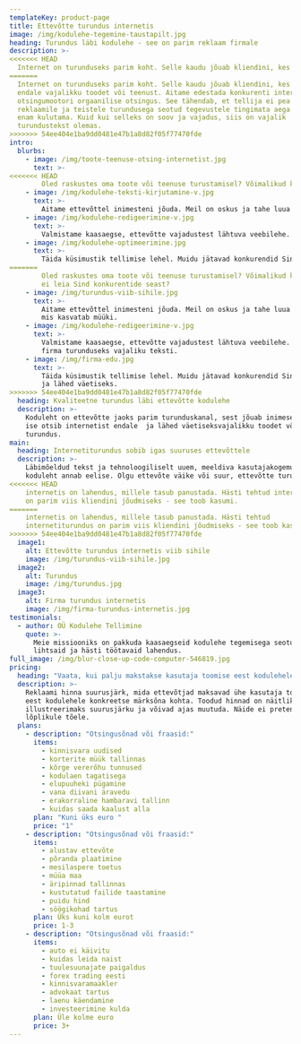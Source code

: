 ```yaml
---
templateKey: product-page
title: Ettevõtte turundus internetis
image: /img/kodulehe-tegemine-taustapilt.jpg
heading: Turundus läbi kodulehe - see on parim reklaam firmale
description: >-
<<<<<<< HEAD
  Internet on turunduseks parim koht. Selle kaudu jõuab kliendini, kes otsib endale vajalikku toodet või teenust. Aitame edestada konkurenti interneti otsingumootori orgaanilise otsingus. See tähendab, et tellija ei pea reklaamile ja teistele turundusega seotud tegevustele tingimata aega ja raha enam kulutama. Kuid kui selleks on soov ja vajadus, siis on vajalik turundustekst olemas.
=======
  Internet on turunduseks parim koht. Selle kaudu jõuab kliendini, kes otsib
  endale vajalikku toodet või teenust. Aitame edestada konkurenti interneti
  otsingumootori orgaanilise otsingus. See tähendab, et tellija ei pea
  reklaamile ja teistele turundusega seotud tegevustele tingimata aega ja raha
  enam kulutama. Kuid kui selleks on soov ja vajadus, siis on vajalik
  turundustekst olemas.
>>>>>>> 54ee404e1ba9dd0481e47b1a8d82f05f77470fde
intro:
  blurbs:
    - image: /img/toote-teenuse-otsing-internetist.jpg
      text: >-
<<<<<<< HEAD
        Oled raskustes oma toote või teenuse turustamisel? Võimalikud kliendid ei leia Sind konkurentide seast?
    - image: /img/kodulehe-teksti-kirjutamine-v.jpg
      text: >-
        Aitame ettevõttel inimesteni jõuda. Meil on oskus ja tahe luua lahendus, mis kasvatab müüki.
    - image: /img/kodulehe-redigeerimine-v.jpg
      text: >-
        Valmistame kaasaegse, ettevõtte vajadustest lähtuva veebilehe. Loome firma turunduseks vajaliku teksti.
    - image: /img/kodulehe-optimeerimine.jpg
      text: >-
        Täida küsimustik tellimise lehel. Muidu jätavad konkurendid Sind varju ja lähed väetiseks.
=======
        Oled raskustes oma toote või teenuse turustamisel? Võimalikud kliendid
        ei leia Sind konkurentide seast?
    - image: /img/turundus-viib-sihile.jpg
      text: >-
        Aitame ettevõttel inimesteni jõuda. Meil on oskus ja tahe luua lahendus,
        mis kasvatab müüki.
    - image: /img/kodulehe-redigeerimine-v.jpg
      text: >-
        Valmistame kaasaegse, ettevõtte vajadustest lähtuva veebilehe. Loome
        firma turunduseks vajaliku teksti.
    - image: /img/firma-edu.jpg
      text: >-
        Täida küsimustik tellimise lehel. Muidu jätavad konkurendid Sind varju
        ja lähed väetiseks.
>>>>>>> 54ee404e1ba9dd0481e47b1a8d82f05f77470fde
  heading: Kvaliteetne turundus läbi ettevõtte kodulehe
  description: >-
    Koduleht on ettevõtte jaoks parim turunduskanal, sest jõuab inimeseni, kes
    ise otsib internetist endale  ja lähed väetiseksvajalikku toodet või teenust. Vali kvaliteetne
    turundus.
main:
  heading: Internetiturundus sobib igas suuruses ettevõttele
  description: >-
    Läbimõeldud tekst ja tehnoloogiliselt uuem, meeldiva kasutajakogemusega
    koduleht annab eelise. Olgu ettevõte väike või suur, ettevõtte turundus
<<<<<<< HEAD
    internetis on lahendus, millele tasub panustada. Hästi tehtud internetiturundus
    on parim viis kliendini jõudmiseks - see toob kasumi.
=======
    internetis on lahendus, millele tasub panustada. Hästi tehtud
    internetiturundus on parim viis kliendini jõudmiseks - see toob kasumi.
>>>>>>> 54ee404e1ba9dd0481e47b1a8d82f05f77470fde
  image1:
    alt: Ettevõtte turundus internetis viib sihile
    image: /img/turundus-viib-sihile.jpg
  image2:
    alt: Turundus
    image: /img/turundus.jpg
  image3:
    alt: Firma turundus internetis
    image: /img/firma-turundus-internetis.jpg
testimonials:
  - author: OÜ Kodulehe Tellimine
    quote: >-
      Meie missiooniks on pakkuda kaasaegseid kodulehe tegemisega seotud
      lihtsaid ja hästi töötavaid lahendus.
full_image: /img/blur-close-up-code-computer-546819.jpg
pricing:
  heading: "Vaata, kui palju makstakse kasutaja toomise eest kodulehele"
  description: >-
    Reklaami hinna suurusjärk, mida ettevõtjad maksavad ühe kasutaja toomise
    eest kodulehele konkreetse märksõna kohta. Toodud hinnad on näitlikud,
    illustreerimaks suurusjärku ja võivad ajas muutuda. Näide ei pretendeeri
    lõplikule tõele.
  plans:
    - description: "Otsingusõnad või fraasid:"
      items:
        - kinnisvara uudised
        - korterite müük tallinnas
        - kõrge vererõhu tunnused
        - kodulaen tagatisega
        - elupuuheki pügamine
        - vana diivani äravedu
        - erakorraline hambaravi tallinn
        - kuidas saada kaalust alla
      plan: "Kuni üks euro "
      price: "1"
    - description: "Otsingusõnad või fraasid:"
      items:
        - alustav ettevõte
        - põranda plaatimine
        - mesilaspere toetus
        - müüa maa
        - äripinnad tallinnas
        - kustutatud failide taastamine
        - puidu hind
        - söögikohad tartus
      plan: Üks kuni kolm eurot
      price: 1-3
    - description: "Otsingusõnad või fraasid:"
      items:
        - auto ei käivitu
        - kuidas leida naist
        - tuulesuunajate paigaldus
        - forex trading eesti
        - kinnisvaramaakler
        - advokaat tartus
        - laenu käendamine
        - investeerimine kulda
      plan: Üle kolme euro
      price: 3+
---
```

